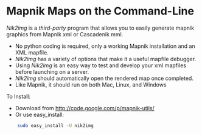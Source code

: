 # Mapnik Maps on the Command-Line

*Nik2img* is a *third-party* program that allows you to easily generate mapnik graphics from Mapnik xml or Cascadenik mml.

* No python coding is required, only a working Mapnik installation and an XML mapfile.
* *Nik2img* has a variety of options that make it a useful mapfile debugger.
* Using *Nik2img* is an easy way to test and develop your xml mapfiles before launching on a server.
* *Nik2img* should automatically open the rendered map once completed.
* Like Mapnik, it should run on both Mac, Linux, and Windows

To Install:

* Download from <http://code.google.com/p/mapnik-utils/>
* Or use easy_install:

```sh
    sudo easy_install -U nik2img
```
